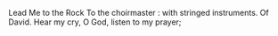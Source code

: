 Lead Me to the Rock To the choirmaster : with stringed instruments. Of David. Hear my cry, O God, listen to my prayer;
